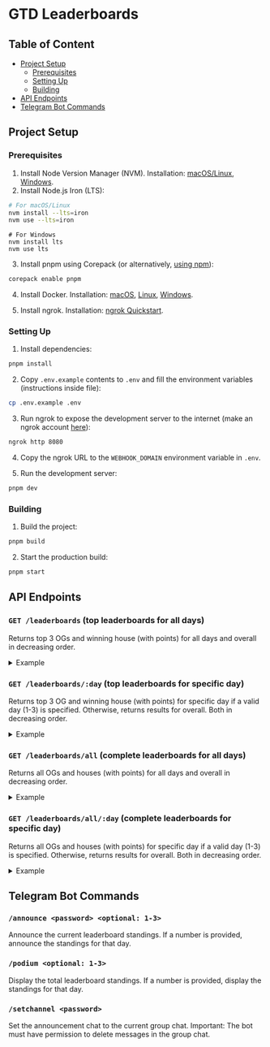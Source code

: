 # GTD Leaderboards

## Table of Content

- [Project Setup](#project-setup)
  - [Prerequisites](#prerequisites)
  - [Setting Up](#setting-up)
  - [Building](#building)
- [API Endpoints](#api-endpoints)
- [Telegram Bot Commands](#telegram-bot-commands)

## Project Setup

### Prerequisites

1. Install Node Version Manager (NVM). Installation: [macOS/Linux](https://github.com/nvm-sh/nvm?tab=readme-ov-file#installing-and-updating), [Windows](https://github.com/coreybutler/nvm-windows?tab=readme-ov-file#overview).
2. Install Node.js Iron (LTS):

```bash
# For macOS/Linux
nvm install --lts=iron
nvm use --lts=iron
```

```pwsh
# For Windows
nvm install lts
nvm use lts
```

3. Install pnpm using Corepack (or alternatively, [using npm](https://pnpm.io/installation#using-npm)):

```bash
corepack enable pnpm
```

4. Install Docker. Installation: [macOS](https://docs.docker.com/desktop/install/mac-install/), [Linux](https://docs.docker.com/desktop/install/linux-install/), [Windows](https://docs.docker.com/desktop/install/windows-install/).

5. Install ngrok. Installation: [ngrok Quickstart](https://ngrok.com/docs/getting-started/).

### Setting Up

1. Install dependencies:

```bash
pnpm install
```

2. Copy `.env.example` contents to `.env` and fill the environment variables (instructions inside file):

```bash
cp .env.example .env
```

3. Run ngrok to expose the development server to the internet (make an ngrok account [here](https://dashboard.ngrok.com/signup)):

```bash
ngrok http 8080
```

4. Copy the ngrok URL to the `WEBHOOK_DOMAIN` environment variable in `.env`.

5. Run the development server:

```bash
pnpm dev
```

### Building

1. Build the project:

```bash
pnpm build
```

2. Start the production build:

```bash
pnpm start
```

## API Endpoints

### `GET /leaderboards` (top leaderboards for all days)
Returns top 3 OGs and winning house (with points) for all days and overall in decreasing order.

<details>
<summary>Example</summary>

#### Request
```http
GET /leaderboards
```

#### Response
```json
{
  "1": {
    "top3OG": [
      {
        "number": "7",
        "points": 700
      },
      {
        "number": "6",
        "points": 600
      },
      {
        "number": "5",
        "points": 500
      }
    ],
    "topHouse": {
      "name": "Green",
      "points": 1200
    }
  },
  "2": {
    "top3OG": [
      {
        "number": "1",
        "points": 800
      },
      {
        "number": "2",
        "points": 700
      },
      {
        "number": "3",
        "points": 600
      }
    ],
    "topHouse": {
      "name": "Red",
      "points": 1500
    }
  },
  "3": {
    "top3OG": [
      {
        "number": "5",
        "points": 800
      },
      {
        "number": "6",
        "points": 700
      },
      {
        "number": "7",
        "points": 600
      }
    ],
    "topHouse": {
      "name": "Yellow",
      "points": 1500
    }
  },
  "overall": {
    "top3OG": [
      {
        "number": "5",
        "points": 1700
      },
      {
        "number": "6",
        "points": 1600
      },
      {
        "number": "7",
        "points": 1500
      }
    ],
    "topHouse": {
      "name": "Yellow",
      "points": 3300
    }
  }
}
```

</details>

### `GET /leaderboards/:day` (top leaderboards for specific day)
Returns top 3 OG and winning house (with points) for specific day if a valid day (1-3) is specified. Otherwise, returns results for overall. Both in decreasing order.

<details>
<summary>Example</summary>

#### Request
```http
GET /leaderboards/2
```

#### Response
```json
{
  "top3OG": [
    {
      "number": "7",
      "points": 900
    },
    {
      "number": "6",
      "points": 800
    },
    {
      "number": "8",
      "points": 650
    }
  ],
  "topHouse": {
    "name": "Green",
    "points": 1800
  }
}
```

</details>

### `GET /leaderboards/all` (complete leaderboards for all days)
Returns all OGs and houses (with points) for all days and overall in decreasing order.

<details>
<summary>Example</summary>

#### Request
```http
GET /leaderboards/all
```

#### Response
```json
{
  "1": {
    "topOG": [
      {
        "number": "7",
        "points": 700
      },
      {
        "number": "6",
        "points": 600
      },
      {
        "number": "5",
        "points": 500
      },
      {
        "number": "8",
        "points": 500
      },
      {
        "number": "4",
        "points": 400
      },
      {
        "number": "3",
        "points": 300
      },
      {
        "number": "2",
        "points": 200
      },
      {
        "number": "1",
        "points": 100
      }
    ],
    "topHouse": [
      {
        "name": "Healer",
        "points": 1200
      },
      {
        "name": "Timeturner",
        "points": 1100
      },
      {
        "name": "Changeling",
        "points": 700
      },
      {
        "name": "Wanderer",
        "points": 300
      }
    ]
  },
  "2": {
    "topOG": [
      {
        "number": "1",
        "points": 800
      },
      {
        "number": "2",
        "points": 700
      },
      {
        "number": "3",
        "points": 600
      },
      {
        "number": "4",
        "points": 500
      },
      {
        "number": "5",
        "points": 400
      },
      {
        "number": "6",
        "points": 300
      },
      {
        "number": "7",
        "points": 200
      },
      {
        "number": "8",
        "points": 100
      }
    ],
    "topHouse": [
      {
        "name": "Wanderer",
        "points": 1500
      },
      {
        "name": "Changeling",
        "points": 1100
      },
      {
        "name": "Timeturner",
        "points": 700
      },
      {
        "name": "Healer",
        "points": 300
      }
    ]
  },
  "3": {
    "topOG": [
      {
        "number": "5",
        "points": 800
      },
      {
        "number": "6",
        "points": 700
      },
      {
        "number": "7",
        "points": 600
      },
      {
        "number": "8",
        "points": 500
      },
      {
        "number": "4",
        "points": 400
      },
      {
        "number": "3",
        "points": 300
      },
      {
        "number": "2",
        "points": 200
      },
      {
        "number": "1",
        "points": 100
      }
    ],
    "topHouse": [
      {
        "name": "Timeturner",
        "points": 1500
      },
      {
        "name": "Healer",
        "points": 1100
      },
      {
        "name": "Changeling",
        "points": 700
      },
      {
        "name": "Wanderer",
        "points": 300
      }
    ]
  },
  "overall": {
    "topOG": [
      {
        "number": "5",
        "points": 1700
      },
      {
        "number": "6",
        "points": 1600
      },
      {
        "number": "7",
        "points": 1500
      },
      {
        "number": "4",
        "points": 1300
      },
      {
        "number": "3",
        "points": 1200
      },
      {
        "number": "2",
        "points": 1100
      },
      {
        "number": "8",
        "points": 1100
      },
      {
        "number": "1",
        "points": 1000
      }
    ],
    "topHouse": [
      {
        "name": "Yellow",
        "points": 3300
      },
      {
        "name": "Green",
        "points": 2600
      },
      {
        "name": "Blue",
        "points": 2500
      },
      {
        "name": "Red",
        "points": 2100
      }
    ]
  }
}
```

</details>

### `GET /leaderboards/all/:day` (complete leaderboards for specific day)
Returns all OGs and houses (with points) for specific day if a valid day (1-3) is specified. Otherwise, returns results for overall. Both in decreasing order.

<details>
<summary>Example</summary>

#### Request
```http
GET /leaderboards/all/3
```

#### Response
```json
{
  "topOG": [
    {
      "number": "8",
      "points": 900
    },
    {
      "number": "4",
      "points": 800
    },
    {
      "number": "1",
      "points": 650
    },
    {
      "number": "7",
      "points": 600
    },
    {
      "number": "5",
      "points": 575
    },
    {
      "number": "6",
      "points": 550
    },
    {
      "number": "2",
      "points": 500
    },
    {
      "number": "3",
      "points": 450
    }
  ],
  "topHouse": [
    {
      "name": "Yellow",
      "points": 1800
    },
    {
      "name": "Red",
      "points": 1700
    },
    {
      "name": "Green",
      "points": 1600
    },
    {
      "name": "Blue",
      "points": 1500
    }
  ]
}
```

</details>

## Telegram Bot Commands

### `/announce <password> <optional: 1-3>`
Announce the current leaderboard standings. If a number is provided, announce the standings for that day.

### `/podium <optional: 1-3>`
Display the total leaderboard standings. If a number is provided, display the standings for that day.

### `/setchannel <password>`
Set the announcement chat to the current group chat. Important: The bot must have permission to delete messages in the group chat.
